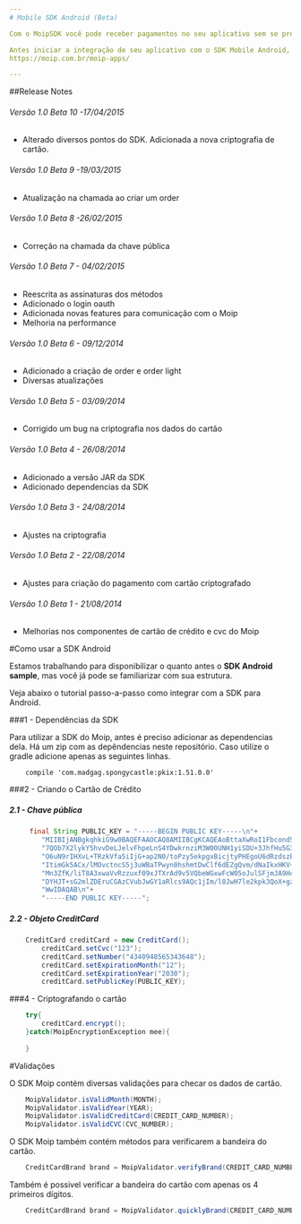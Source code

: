 ```yaml
---
# Mobile SDK Android (Beta)

Com o MoipSDK você pode receber pagamentos no seu aplicativo sem se preocupar com criptografia e de uma maneira fácil e simples.

Antes iniciar a integração de seu aplicativo com o SDK Mobile Android, entre no site do Moip. Lá você encontrará os primeiros passos para criar sua conta Moip.
https://moip.com.br/moip-apps/

---
```


##Release Notes

###### Versão 1.0 Beta 10 -17/04/2015
* Alterado diversos pontos do SDK. Adicionada a nova criptografia de cartão.

###### Versão 1.0 Beta 9 -19/03/2015
* Atualização na chamada ao criar um order

###### Versão 1.0 Beta 8 -26/02/2015
* Correção na chamada da chave pública

###### Versão 1.0 Beta 7 - 04/02/2015
* Reescrita as assinaturas dos métodos
* Adicionado o login oauth
* Adicionada novas features para comunicação com o Moip
* Melhoria na performance

###### Versão 1.0 Beta 6 - 09/12/2014
* Adicionado a criação de order e order light
* Diversas atualizações

###### Versão 1.0 Beta 5 - 03/09/2014
* Corrigido um bug na criptografia nos dados do cartão

###### Versão 1.0 Beta 4 - 26/08/2014
* Adicionado a versão JAR da SDK
* Adicionado dependencias da SDK

###### Versão 1.0 Beta 3 - 24/08/2014
* Ajustes na criptografia

###### Versão 1.0 Beta 2 - 22/08/2014
* Ajustes para criação do pagamento com cartão criptografado

###### Versão 1.0 Beta 1 - 21/08/2014
* Melhorias nos componentes de cartão de crédito e cvc do Moip

#Como usar a SDK Android

Estamos trabalhando para disponibilizar o quanto antes o **SDK Android sample**, mas você já pode se familiarizar com sua estrutura.

Veja abaixo o tutorial passo-a-passo como integrar com a SDK para Android.

###1 - Dependências da SDK

Para utilizar a SDK do Moip, antes é preciso adicionar as dependencias dela. Há um zip com as depêndencias neste repositório.
Caso utilize o gradle adicione apenas as seguintes linhas.

```
    compile 'com.madgag.spongycastle:pkix:1.51.0.0'
```


###2 - Criando o Cartão de Crédito

##### 2.1 - Chave pública
```java
	 final String PUBLIC_KEY = "-----BEGIN PUBLIC KEY-----\n"+
        "MIIBIjANBgkqhkiG9w0BAQEFAAOCAQ8AMIIBCgKCAQEAoBttaXwRoI1Fbcond5mS\n"+
        "7QOb7X2lykY5hvvDeLJelvFhpeLnS4YDwkrnziM3W00UNH1yiSDU+3JhfHu5G387\n"+
        "O6uN9rIHXvL+TRzkVfa5iIjG+ap2N0/toPzy5ekpgxBicjtyPHEgoU6dRzdszEF4\n"+
        "ItimGk5ACx/lMOvctncS5j3uWBaTPwyn0hshmtDwClf6dEZgQvm/dNaIkxHKV+9j\n"+
        "Mn3ZfK/liT8A3xwaVvRzzuxf09xJTXrAd9v5VQbeWGxwFcW05oJulSFjmJA9Hcmb\n"+
        "DYHJT+sG2mlZDEruCGAzCVubJwGY1aRlcs9AQc1jIm/l8JwH7le2kpk3QoX+gz0w\n"+
        "WwIDAQAB\n"+
        "-----END PUBLIC KEY-----";
```

##### 2.2 - Objeto CreditCard
```java
	CreditCard creditCard = new CreditCard();
        creditCard.setCvc("123");
        creditCard.setNumber("4340948565343648");
        creditCard.setExpirationMonth("12");
        creditCard.setExpirationYear("2030");
        creditCard.setPublicKey(PUBLIC_KEY);
```

###4 - Criptografando o cartão

```java
	try{
		creditCard.encrypt();
	}catch(MoipEncryptionException mee){
	
	}
```

#Validações

O SDK Moip contém diversas validações para checar os dados de cartão.

```java
	MoipValidator.isValidMonth(MONTH);
	MoipValidator.isValidYear(YEAR);
	MoipValidator.isValidCreditCard(CREDIT_CARD_NUMBER);
	MoipValidator.isValidCVC(CVC_NUMBER);
```
O SDK Moip também contém métodos para verificarem a bandeira do cartão.

```java
	CreditCardBrand brand = MoipValidator.verifyBrand(CREDIT_CARD_NUMBER);
```

Também é possivel verificar a bandeira do cartão com apenas os 4 primeiros dígitos.

```java
	CreditCardBrand brand = MoipValidator.quicklyBrand(CREDIT_CARD_NUMBER);
```
